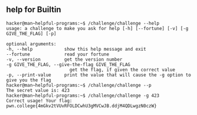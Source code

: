 ## help for Builtin
    hacker@man~helpful-programs:~$ /challenge/challenge --help
    usage: a challenge to make you ask for help [-h] [--fortune] [-v] [-g GIVE_THE_FLAG] [-p]

    optional arguments:
    -h, --help            show this help message and exit
    --fortune             read your fortune
    -v, --version         get the version number
    -g GIVE_THE_FLAG, --give-the-flag GIVE_THE_FLAG
                            get the flag, if given the correct value
    -p, --print-value     print the value that will cause the -g option to give you the flag
    hacker@man~helpful-programs:~$ /challenge/challenge --p
    The secret value is: 423
    hacker@man~helpful-programs:~$ /challenge/challenge -g 423
    Correct usage! Your flag: pwn.college{4mGkv2tVUvRFOLDCwhU3gMVCwJB.ddjM4QDLwgzN0czW}